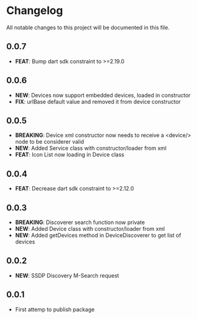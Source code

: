 # Changelog

All notable changes to this project will be documented in this file.

## 0.0.7

- **FEAT**: Bump dart sdk constraint to >=2.19.0

## 0.0.6

- **NEW**: Devices now support embedded devices, loaded in constructor
- **FIX**: urlBase default value and removed it from device constructor

## 0.0.5

- **BREAKING**: Device xml constructor now needs to receive a \<device/> node to be considerer valid
- **NEW**: Added Service class with constructor/loader from xml
- **FEAT**: Icon List now loading in Device class

## 0.0.4

- **FEAT**: Decrease dart sdk constraint to >=2.12.0

## 0.0.3

- **BREAKING**: Discoverer search function now private
- **NEW**: Added Device class with constructor/loader from xml
- **NEW**: Added getDevices method in DeviceDiscoverer to get list of devices

## 0.0.2

- **NEW**: SSDP Discovery M-Search request

## 0.0.1

- First attemp to publish package
